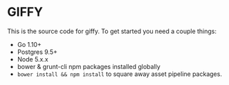 GIFFY
=====

This is the source code for giffy. To get started you need a couple things:

- Go 1.10+
- Postgres 9.5+
- Node 5.x.x
- bower & grunt-cli npm packages installed globally
- `bower install && npm install` to square away asset pipeline packages.

